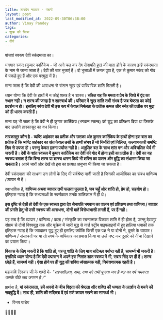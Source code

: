 ```yaml
---
title: शारदेय नवरात्र - पंचमी
layout: post
last_modified_at: 2022-09-30T06:38:00
author: Vinay Pandey
tags:
- शुक्र की फिक्र
categories:
- दीर्घ
---
```

पांचवां स्वरूप देवी स्कंदमाता का। 

भगवान स्कंद (कुमार कार्तिकेय - जो आगे चल कर देव सेनापति हुए) की माता होने के कारण इन्हें स्कंदमाता के नाम से जाना जाता है। देवी की चार भुजाएं हैं। दो भुजाओं में कमल पुष्प है, एक से कुमार स्कंद को गोद में पकड़े हुए हैं और एक वरमुद्रा में है।

माना जाता है कि देवी की आराधना से संतान सुख एवं पारिवारिक शांति मिलती है। 

ध्यान योग्य कि देवी के हाथों में न कोई शस्त्र है न शास्त्र। **संकेत यह कि ममता व प्रेम के  रिश्ते में द्वंद का स्थान नही। न शस्त्र की जगह है न शास्त्रार्थ की। परिवार में सुख शांति तभी संभव है जब श्रेष्ठता का कोई प्रदर्शन न हो। इसलिए स्वंय देवी भी इस रूप में केवल निर्मलता के प्रतीक कमल और स्नेह की प्रतीक वर मुद्रा को ही धारण करती हैं।**

माना यह भी जाता है कि देवी ने ही कुमार कार्तिकेय (भगवान स्कन्द) को युद्ध का प्रशिक्षण दिया था जिसके बाद उन्होंने तारकासुर का वध किया।  

**तारकासुर कौन है - व्यष्टि अहंकार का प्रतीक और उसका अंत कुमार कार्तिकेय  के हाथों होना इस बात का प्रतीक है कि व्यष्टि अहंकार का अंत केवल उसी के हाथों संभव है जो निर्मोही एवं निर्लिप्त, कल्याणकारी समष्टि शिव से उपजा हो। परन्तु केवल इतना पर्याप्त नही है। अतुलित बल के साथ शांत मन और अविचलित धैर्य भी जरूरी है। देवी के शांत स्वरूप में कुमार कार्तिकेय का देवी की गोद में होना इसी का प्रतीक है। देवी का यह स्वरूप बताता है कि  बिना शस्त्र या शास्त्र धारण किये भी शक्ति का पालन और बुद्धि का संधारण किया जा सकता है।** अपने चारों ओर देखें तो इस का प्रत्यक्ष अनुभव भी किया जा सकता है।

देवी स्कंदमाता की साधना उन लोगों के लिए भी सर्वश्रेष्ठ मानी जाती है जिनकी आजीविका का संबंध वाणिज्य /व्यापार से है।

स्वाभाविक है, **वाणिज्य अथवा व्यापार  तभी फलता फूलता है, जब चहुँ ओर शांति हो, प्रेम हो, सहयोग हो।** इतिहास गवाह है कि सभ्यताओं के स्वर्णकाल उनके शांतिकाल में ही थे। 

**इस दृष्टि से देखें तो देवी के एक स्वरूप द्वारा देव सेनापति भगवान का पालन एवं प्रशिक्षण तथा वाणिज्य / व्यापार की प्रगति हेतु भी उसी स्वरूप की आराधना, दोनों बातें विरोधाभासी लगती हैं, पर हैं नही।**

यह सच है कि व्यापार / वाणिज्य / कला / संस्कृति का रचनात्मक विकास शांति में ही होता है, परन्तु देवासुर संग्राम से दोनों विश्वयुद्ध तक और यूक्रेन में जारी युद्ध से नार्ड स्ट्रीम पाइपलाइनों में हुए हालिया धमाकों तक इतिहास गवाह है कि ज्यादातर युद्ध हुए ही इसलिए क्योंकि किसी एक पक्ष ने या दोनो ने, दूसरे के  व्यापार / वाणिज्य / संसाधनों पर या तो स्वयं के अधिकार का प्रयास किया या उन्हें नष्ट कर दूसरे को नीचा दिखाने का प्रयास किया। 

**विकास के लिए जरूरी है कि शांति हो, परन्तु शांति के लिए मात्र सदिच्छा पर्याप्त नही है, सामर्थ्य भी जरूरी है। इसलिये ध्यान योग्य है कि देवी पद्मासन में अपने इस नितांत शांत स्वरूप में भी, सवार सिंह पर ही हैं। शस्त्र छोड़े हैं, सामर्थ्य नही। ऐसा होने पर ही युद्ध की शक्ति ध्वंसात्मक नही, नियंत्रणात्मक रहती है।**

महाकवि दिनकर जी के शब्दों में- 
*"सहनशीलता, क्षमा, दया को*
*तभी पूजता जग है*
*बल का दर्प चमकता उसके*
*पीछे जब जगमग है।"*

प्रार्थना है,
**मां स्कंदमाता,**
**हमें अपनो के बीच विद्वता की श्रेष्ठता और शक्ति की भव्यता के प्रदर्शन से बचने की सद्बुद्धि दें। साथ ही, शांति की सदिच्छा दें एवं उसे कायम रखने का सामर्थ्य भी।** 

- विनय पांडेय

🙏🌷🌷🙏


